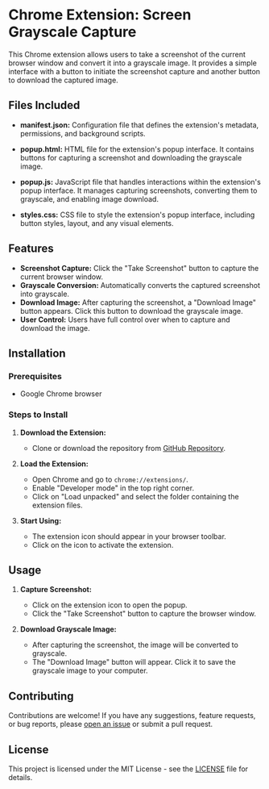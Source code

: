 # Chrome Extension: Screen Grayscale Capture

This Chrome extension allows users to take a screenshot of the current browser window and convert it into a grayscale image. It provides a simple interface with a button to initiate the screenshot capture and another button to download the captured image.

## Files Included

- **manifest.json:** Configuration file that defines the extension's metadata, permissions, and background scripts.

- **popup.html:** HTML file for the extension's popup interface. It contains buttons for capturing a screenshot and downloading the grayscale image.

- **popup.js:** JavaScript file that handles interactions within the extension's popup interface. It manages capturing screenshots, converting them to grayscale, and enabling image download.

- **styles.css:** CSS file to style the extension's popup interface, including button styles, layout, and any visual elements.

## Features

- **Screenshot Capture:** Click the "Take Screenshot" button to capture the current browser window.
- **Grayscale Conversion:** Automatically converts the captured screenshot into grayscale.
- **Download Image:** After capturing the screenshot, a "Download Image" button appears. Click this button to download the grayscale image.
- **User Control:** Users have full control over when to capture and download the image.

## Installation

### Prerequisites

- Google Chrome browser

### Steps to Install

1. **Download the Extension:**
   - Clone or download the repository from [GitHub Repository](#).

2. **Load the Extension:**
   - Open Chrome and go to `chrome://extensions/`.
   - Enable "Developer mode" in the top right corner.
   - Click on "Load unpacked" and select the folder containing the extension files.

3. **Start Using:**
   - The extension icon should appear in your browser toolbar.
   - Click on the icon to activate the extension.

## Usage

1. **Capture Screenshot:**
   - Click on the extension icon to open the popup.
   - Click the "Take Screenshot" button to capture the browser window.

2. **Download Grayscale Image:**
   - After capturing the screenshot, the image will be converted to grayscale.
   - The "Download Image" button will appear. Click it to save the grayscale image to your computer.

## Contributing

Contributions are welcome! If you have any suggestions, feature requests, or bug reports, please [open an issue](#) or submit a pull request.

## License

This project is licensed under the MIT License - see the [LICENSE](LICENSE) file for details.
